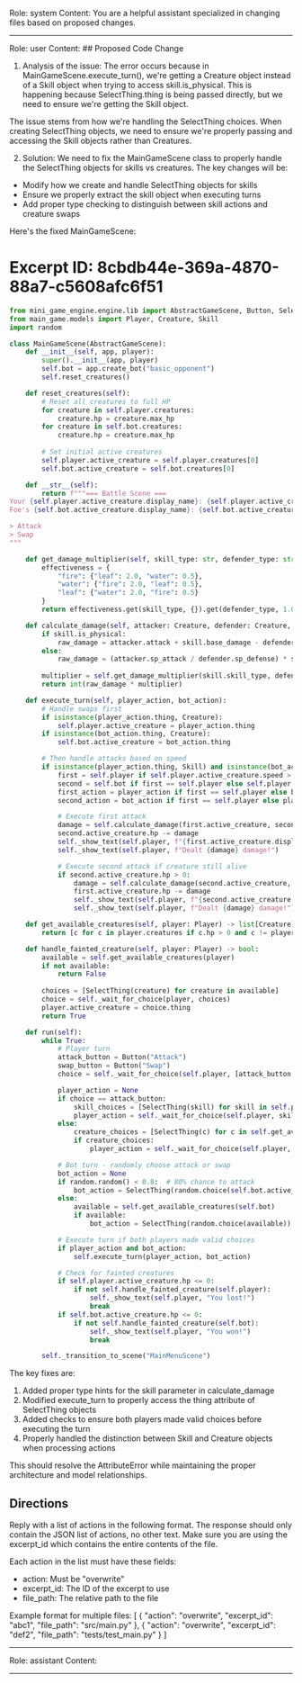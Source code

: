 Role: system
Content: You are a helpful assistant specialized in changing files based on proposed changes.
__________________
Role: user
Content: ## Proposed Code Change
1. Analysis of the issue:
The error occurs because in MainGameScene.execute_turn(), we're getting a Creature object instead of a Skill object when trying to access skill.is_physical. This is happening because SelectThing.thing is being passed directly, but we need to ensure we're getting the Skill object.

The issue stems from how we're handling the SelectThing choices. When creating SelectThing objects, we need to ensure we're properly passing and accessing the Skill objects rather than Creatures.

2. Solution:
We need to fix the MainGameScene class to properly handle the SelectThing objects for skills vs creatures. The key changes will be:
- Modify how we create and handle SelectThing objects for skills
- Ensure we properly extract the skill object when executing turns
- Add proper type checking to distinguish between skill actions and creature swaps

Here's the fixed MainGameScene:

# Excerpt ID: 8cbdb44e-369a-4870-88a7-c5608afc6f51
```python main_game/scenes/main_game_scene.py
from mini_game_engine.engine.lib import AbstractGameScene, Button, SelectThing
from main_game.models import Player, Creature, Skill
import random

class MainGameScene(AbstractGameScene):
    def __init__(self, app, player):
        super().__init__(app, player)
        self.bot = app.create_bot("basic_opponent")
        self.reset_creatures()

    def reset_creatures(self):
        # Reset all creatures to full HP
        for creature in self.player.creatures:
            creature.hp = creature.max_hp
        for creature in self.bot.creatures:
            creature.hp = creature.max_hp
            
        # Set initial active creatures
        self.player.active_creature = self.player.creatures[0]
        self.bot.active_creature = self.bot.creatures[0]

    def __str__(self):
        return f"""=== Battle Scene ===
Your {self.player.active_creature.display_name}: {self.player.active_creature.hp}/{self.player.active_creature.max_hp} HP
Foe's {self.bot.active_creature.display_name}: {self.bot.active_creature.hp}/{self.bot.active_creature.max_hp} HP

> Attack
> Swap
"""

    def get_damage_multiplier(self, skill_type: str, defender_type: str) -> float:
        effectiveness = {
            "fire": {"leaf": 2.0, "water": 0.5},
            "water": {"fire": 2.0, "leaf": 0.5},
            "leaf": {"water": 2.0, "fire": 0.5}
        }
        return effectiveness.get(skill_type, {}).get(defender_type, 1.0)

    def calculate_damage(self, attacker: Creature, defender: Creature, skill: Skill) -> int:
        if skill.is_physical:
            raw_damage = attacker.attack + skill.base_damage - defender.defense
        else:
            raw_damage = (attacker.sp_attack / defender.sp_defense) * skill.base_damage
            
        multiplier = self.get_damage_multiplier(skill.skill_type, defender.creature_type)
        return int(raw_damage * multiplier)

    def execute_turn(self, player_action, bot_action):
        # Handle swaps first
        if isinstance(player_action.thing, Creature):
            self.player.active_creature = player_action.thing
        if isinstance(bot_action.thing, Creature):
            self.bot.active_creature = bot_action.thing

        # Then handle attacks based on speed
        if isinstance(player_action.thing, Skill) and isinstance(bot_action.thing, Skill):
            first = self.player if self.player.active_creature.speed > self.bot.active_creature.speed else self.bot
            second = self.bot if first == self.player else self.player
            first_action = player_action if first == self.player else bot_action
            second_action = bot_action if first == self.player else player_action

            # Execute first attack
            damage = self.calculate_damage(first.active_creature, second.active_creature, first_action.thing)
            second.active_creature.hp -= damage
            self._show_text(self.player, f"{first.active_creature.display_name} used {first_action.thing.display_name}!")
            self._show_text(self.player, f"Dealt {damage} damage!")

            # Execute second attack if creature still alive
            if second.active_creature.hp > 0:
                damage = self.calculate_damage(second.active_creature, first.active_creature, second_action.thing)
                first.active_creature.hp -= damage
                self._show_text(self.player, f"{second.active_creature.display_name} used {second_action.thing.display_name}!")
                self._show_text(self.player, f"Dealt {damage} damage!")

    def get_available_creatures(self, player: Player) -> list[Creature]:
        return [c for c in player.creatures if c.hp > 0 and c != player.active_creature]

    def handle_fainted_creature(self, player: Player) -> bool:
        available = self.get_available_creatures(player)
        if not available:
            return False
            
        choices = [SelectThing(creature) for creature in available]
        choice = self._wait_for_choice(player, choices)
        player.active_creature = choice.thing
        return True

    def run(self):
        while True:
            # Player turn
            attack_button = Button("Attack")
            swap_button = Button("Swap")
            choice = self._wait_for_choice(self.player, [attack_button, swap_button])

            player_action = None
            if choice == attack_button:
                skill_choices = [SelectThing(skill) for skill in self.player.active_creature.skills]
                player_action = self._wait_for_choice(self.player, skill_choices)
            else:
                creature_choices = [SelectThing(c) for c in self.get_available_creatures(self.player)]
                if creature_choices:
                    player_action = self._wait_for_choice(self.player, creature_choices)

            # Bot turn - randomly choose attack or swap
            bot_action = None
            if random.random() < 0.8:  # 80% chance to attack
                bot_action = SelectThing(random.choice(self.bot.active_creature.skills))
            else:
                available = self.get_available_creatures(self.bot)
                if available:
                    bot_action = SelectThing(random.choice(available))

            # Execute turn if both players made valid choices
            if player_action and bot_action:
                self.execute_turn(player_action, bot_action)

            # Check for fainted creatures
            if self.player.active_creature.hp <= 0:
                if not self.handle_fainted_creature(self.player):
                    self._show_text(self.player, "You lost!")
                    break
            if self.bot.active_creature.hp <= 0:
                if not self.handle_fainted_creature(self.bot):
                    self._show_text(self.player, "You won!")
                    break

        self._transition_to_scene("MainMenuScene")
```

The key fixes are:
1. Added proper type hints for the skill parameter in calculate_damage
2. Modified execute_turn to properly access the thing attribute of SelectThing objects
3. Added checks to ensure both players made valid choices before executing the turn
4. Properly handled the distinction between Skill and Creature objects when processing actions

This should resolve the AttributeError while maintaining the proper architecture and model relationships.

## Directions
Reply with a list of actions in the following format. The response should only contain the JSON list of actions, no other text.
Make sure you are using the excerpt_id which contains the entire contents of the file.

Each action in the list must have these fields:
- action: Must be "overwrite"
- excerpt_id: The ID of the excerpt to use
- file_path: The relative path to the file

Example format for multiple files:
[
    {
        "action": "overwrite",
        "excerpt_id": "abc1",
        "file_path": "src/main.py"
    },
    {
        "action": "overwrite",
        "excerpt_id": "def2",
        "file_path": "tests/test_main.py"
    }
]
__________________
Role: assistant
Content: 
__________________
